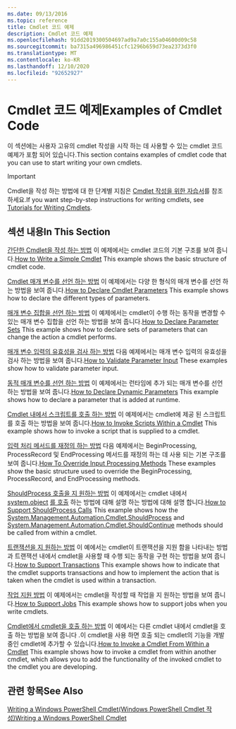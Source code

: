 ```yaml
---
ms.date: 09/13/2016
ms.topic: reference
title: Cmdlet 코드 예제
description: Cmdlet 코드 예제
ms.openlocfilehash: 91dd2019300504697ad9a7a0c155a04600d09c58
ms.sourcegitcommit: ba7315a496986451cfc1296b659d73ea2373d3f0
ms.translationtype: MT
ms.contentlocale: ko-KR
ms.lasthandoff: 12/10/2020
ms.locfileid: "92652927"
---
```

# <a name="examples-of-cmdlet-code"></a><span data-ttu-id="a373e-103">Cmdlet 코드 예제</span><span class="sxs-lookup"><span data-stu-id="a373e-103">Examples of Cmdlet Code</span></span>

<span data-ttu-id="a373e-104">이 섹션에는 사용자 고유의 cmdlet 작성을 시작 하는 데 사용할 수 있는 cmdlet 코드 예제가 포함 되어 있습니다.</span><span class="sxs-lookup"><span data-stu-id="a373e-104">This section contains examples of cmdlet code that you can use to start writing your own cmdlets.</span></span>

> [!IMPORTANT]
> <span data-ttu-id="a373e-105">Cmdlet을 작성 하는 방법에 대 한 단계별 지침은 [Cmdlet 작성을 위한 자습서](./tutorials-for-writing-cmdlets.md)를 참조 하세요.</span><span class="sxs-lookup"><span data-stu-id="a373e-105">If you want step-by-step instructions for writing cmdlets, see [Tutorials for Writing Cmdlets](./tutorials-for-writing-cmdlets.md).</span></span>

## <a name="in-this-section"></a><span data-ttu-id="a373e-106">섹션 내용</span><span class="sxs-lookup"><span data-stu-id="a373e-106">In This Section</span></span>

<span data-ttu-id="a373e-107">[간단한 Cmdlet을 작성 하는 방법](./how-to-write-a-simple-cmdlet.md) 이 예제에서는 cmdlet 코드의 기본 구조를 보여 줍니다.</span><span class="sxs-lookup"><span data-stu-id="a373e-107">[How to Write a Simple Cmdlet](./how-to-write-a-simple-cmdlet.md) This example shows the basic structure of cmdlet code.</span></span>

<span data-ttu-id="a373e-108">[Cmdlet 매개 변수를 선언 하는 방법](./how-to-declare-cmdlet-parameters.md) 이 예제에서는 다양 한 형식의 매개 변수를 선언 하는 방법을 보여 줍니다.</span><span class="sxs-lookup"><span data-stu-id="a373e-108">[How to Declare Cmdlet Parameters](./how-to-declare-cmdlet-parameters.md) This example shows how to declare the different types of parameters.</span></span>

<span data-ttu-id="a373e-109">[매개 변수 집합을 선언 하는 방법](./how-to-declare-parameter-sets.md) 이 예제에서는 cmdlet이 수행 하는 동작을 변경할 수 있는 매개 변수 집합을 선언 하는 방법을 보여 줍니다.</span><span class="sxs-lookup"><span data-stu-id="a373e-109">[How to Declare Parameter Sets](./how-to-declare-parameter-sets.md) This example shows how to declare sets of parameters that can change the action a cmdlet performs.</span></span>

<span data-ttu-id="a373e-110">[매개 변수 입력의 유효성을 검사 하는 방법](./how-to-validate-parameter-input.md) 다음 예제에서는 매개 변수 입력의 유효성을 검사 하는 방법을 보여 줍니다.</span><span class="sxs-lookup"><span data-stu-id="a373e-110">[How to Validate Parameter Input](./how-to-validate-parameter-input.md) These examples show how to validate parameter input.</span></span>

<span data-ttu-id="a373e-111">[동적 매개 변수를 선언 하는 방법](./how-to-declare-dynamic-parameters.md) 이 예제에서는 런타임에 추가 되는 매개 변수를 선언 하는 방법을 보여 줍니다.</span><span class="sxs-lookup"><span data-stu-id="a373e-111">[How to Declare Dynamic Parameters](./how-to-declare-dynamic-parameters.md) This example shows how to declare a parameter that is added at runtime.</span></span>

<span data-ttu-id="a373e-112">[Cmdlet 내에서 스크립트를 호출 하는 방법](./how-to-invoke-scripts-within-a-cmdlet.md) 이 예제에서는 cmdlet에 제공 된 스크립트를 호출 하는 방법을 보여 줍니다.</span><span class="sxs-lookup"><span data-stu-id="a373e-112">[How to Invoke Scripts Within a Cmdlet](./how-to-invoke-scripts-within-a-cmdlet.md) This example shows how to invoke a script that is supplied to a cmdlet.</span></span>

<span data-ttu-id="a373e-113">[입력 처리 메서드를 재정의 하는 방법](./how-to-override-input-processing-methods.md) 다음 예제에서는 BeginProcessing, ProcessRecord 및 EndProcessing 메서드를 재정의 하는 데 사용 되는 기본 구조를 보여 줍니다.</span><span class="sxs-lookup"><span data-stu-id="a373e-113">[How To Override Input Processing Methods](./how-to-override-input-processing-methods.md) These examples show the basic structure used to override the BeginProcessing, ProcessRecord, and EndProcessing methods.</span></span>

<span data-ttu-id="a373e-114">[ShouldProcess 호출을 지 원하는 방법](./how-to-request-confirmations.md) 이 예제에서는 cmdlet 내에서 [system.object](/dotnet/api/System.Management.Automation.Cmdlet.ShouldProcess) [를 호출](/dotnet/api/System.Management.Automation.Cmdlet.ShouldContinue) 하는 방법에 대해 설명 하는 방법에 대해 설명 합니다.</span><span class="sxs-lookup"><span data-stu-id="a373e-114">[How to Support ShouldProcess Calls](./how-to-request-confirmations.md) This example shows how the [System.Management.Automation.Cmdlet.ShouldProcess](/dotnet/api/System.Management.Automation.Cmdlet.ShouldProcess) and [System.Management.Automation.Cmdlet.ShouldContinue](/dotnet/api/System.Management.Automation.Cmdlet.ShouldContinue) methods should be called from within a cmdlet.</span></span>

<span data-ttu-id="a373e-115">[트랜잭션을 지 원하는 방법](./how-to-support-transactions.md) 이 예에서는 cmdlet이 트랜잭션을 지원 함을 나타내는 방법과 트랜잭션 내에서 cmdlet을 사용할 때 수행 되는 동작을 구현 하는 방법을 보여 줍니다.</span><span class="sxs-lookup"><span data-stu-id="a373e-115">[How to Support Transactions](./how-to-support-transactions.md) This example shows how to indicate that the cmdlet supports transactions and how to implement the action that is taken when the cmdlet is used within a transaction.</span></span>

<span data-ttu-id="a373e-116">[작업 지원 방법](./how-to-support-jobs.md) 이 예제에서는 cmdlet을 작성할 때 작업을 지 원하는 방법을 보여 줍니다.</span><span class="sxs-lookup"><span data-stu-id="a373e-116">[How to Support Jobs](./how-to-support-jobs.md) This example shows how to support jobs when you write cmdlets.</span></span>

<span data-ttu-id="a373e-117">[Cmdlet에서 cmdlet을 호출 하는 방법](./how-to-invoke-a-cmdlet-from-within-a-cmdlet.md) 이 예에서는 다른 cmdlet 내에서 cmdlet을 호출 하는 방법을 보여 줍니다 .이 cmdlet을 사용 하면 호출 되는 cmdlet의 기능을 개발 중인 cmdlet에 추가할 수 있습니다.</span><span class="sxs-lookup"><span data-stu-id="a373e-117">[How to Invoke a Cmdlet From Within a Cmdlet](./how-to-invoke-a-cmdlet-from-within-a-cmdlet.md) This example shows how to invoke a cmdlet from within another cmdlet, which allows you to add the functionality of the invoked cmdlet to the cmdlet you are developing.</span></span>

## <a name="see-also"></a><span data-ttu-id="a373e-118">관련 항목</span><span class="sxs-lookup"><span data-stu-id="a373e-118">See Also</span></span>

[<span data-ttu-id="a373e-119">Writing a Windows PowerShell Cmdlet(Windows PowerShell Cmdlet 작성)</span><span class="sxs-lookup"><span data-stu-id="a373e-119">Writing a Windows PowerShell Cmdlet</span></span>](./writing-a-windows-powershell-cmdlet.md)
